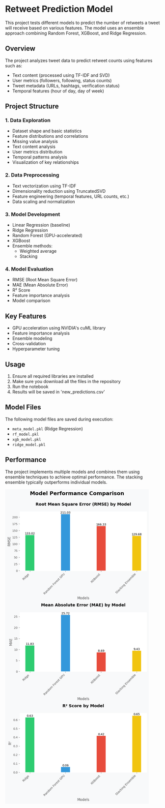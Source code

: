 # Retweet Prediction Model

This project tests different models to predict the number of retweets a tweet will receive based on various features. The model uses an ensemble approach combining Random Forest, XGBoost, and Ridge Regression.

## Overview

The project analyzes tweet data to predict retweet counts using features such as:
* Text content (processed using TF-IDF and SVD)
* User metrics (followers, following, status counts)
* Tweet metadata (URLs, hashtags, verification status)
* Temporal features (hour of day, day of week)

## Project Structure

### 1. Data Exploration
* Dataset shape and basic statistics
* Feature distributions and correlations
* Missing value analysis
* Text content analysis
* User metrics distribution
* Temporal patterns analysis
* Visualization of key relationships

### 2. Data Preprocessing
* Text vectorization using TF-IDF
* Dimensionality reduction using TruncatedSVD
* Feature engineering (temporal features, URL counts, etc.)
* Data scaling and normalization

### 3. Model Development
* Linear Regression (baseline)
* Ridge Regression
* Random Forest (GPU-accelerated)
* XGBoost
* Ensemble methods:
  * Weighted average
  * Stacking

### 4. Model Evaluation
* RMSE (Root Mean Square Error)
* MAE (Mean Absolute Error)
* R² Score
* Feature importance analysis
* Model comparison

## Key Features

* GPU acceleration using NVIDIA's cuML library
* Feature importance analysis
* Ensemble modeling
* Cross-validation
* Hyperparameter tuning

## Usage

1. Ensure all required libraries are installed
2. Make sure you download all the files in the repository
3. Run the notebook
4. Results will be saved in 'new_predictions.csv'

## Model Files

The following model files are saved during execution:
* `meta_model.pkl` (Ridge Regression)
* `rf_model.pkl`
* `xgb_model.pkl`
* `ridge_model.pkl`

## Performance

The project implements multiple models and combines them using ensemble techniques to achieve optimal performance. The stacking ensemble typically outperforms individual models.

![Performance Comparison](performance_comparison.png)

